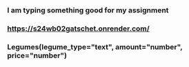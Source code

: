 ### I am typing something good for my assignment
### https://s24wb02gatschet.onrender.com/
### Legumes(legume_type="text", amount="number", price="number")

